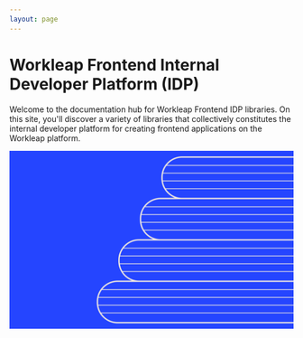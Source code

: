 ```yaml
---
layout: page
---
```


# Workleap Frontend Internal Developer Platform (IDP)

Welcome to the documentation hub for Workleap Frontend IDP libraries. On this site, you'll discover a variety of libraries that collectively constitutes the internal developer platform for creating frontend applications on the Workleap platform.

![](/static/workleap-bg.png)
